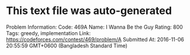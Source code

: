 # This text file was auto-generated

Problem Information:
Code: 469A
Name: I Wanna Be the Guy
Rating: 800
Tags: greedy, implementation
Link: https://codeforces.com/contest/469/problem/A
Submitted At: 2016-11-06 20:55:59 GMT+0600 (Bangladesh Standard Time)